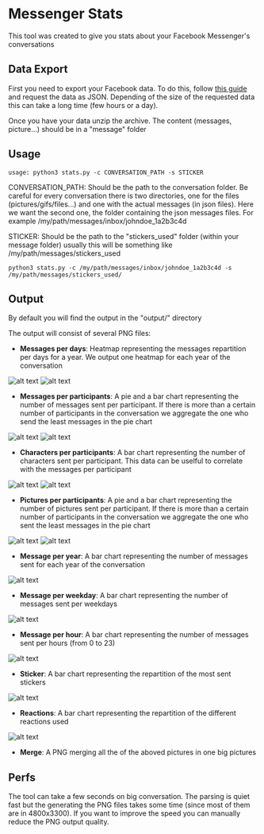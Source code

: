 # Messenger Stats

This tool was created to give you stats about your Facebook Messenger's conversations

## Data Export

First you need to export your Facebook data. To do this, follow [this guide](https://www.facebook.com/help/972879969525875?helpref=uf_permalink) and request the data as JSON. Depending of the size of the requested data this can take a long time (few hours or a day).

Once you have your data unzip the archive. The content (messages, picture...) should be in a "message" folder


## Usage

```
usage: python3 stats.py -c CONVERSATION_PATH -s STICKER
```

CONVERSATION_PATH: Should be the path to the conversation folder. Be careful for every conversation there is two directories, one for the files (pictures/gifs/files...) and one with the actual messages (in json files). Here we want the second one, the folder containing the json messages files. For example /my/path/messages/inbox/johndoe_1a2b3c4d

STICKER: Should be the path to the "stickers_used" folder (within your message folder) usually this will be something like /my/path/messages/stickers_used

```
python3 stats.py -c /my/path/messages/inbox/johndoe_1a2b3c4d -s /my/path/messages/stickers_used/
```

## Output

By default you will find the output in the "output/" directory

The output will consist of several PNG files:

* **Messages per days**: Heatmap representing the messages repartition per days for a year. We output one heatmap for each year of the conversation

![alt text](https://github.com/Nargrimm/messenger_stats/blob/master/output_example/heatmap2019.png)
![alt text](https://github.com/Nargrimm/messenger_stats/blob/master/output_example/heatmap2020.png)

* **Messages per participants**: A pie and a bar chart representing the number of messages sent per participant. If there is more than a certain number of participants in the conversation we aggregate the one who send the least messages in the pie chart

![alt text](https://github.com/Nargrimm/messenger_stats/blob/master/output_example/msg_per_participants_pie.png)
![alt text](https://github.com/Nargrimm/messenger_stats/blob/master/output_example/msg_per_participants_bar.png)


* **Characters per participants**: A bar chart representing the number of characters sent per participant. This data can be uselful to correlate with the messages per participant

![alt text](https://github.com/Nargrimm/messenger_stats/blob/master/output_example/char_per_participants_pie.png)
![alt text](https://github.com/Nargrimm/messenger_stats/blob/master/output_example/char_per_participants_bar.png)


* **Pictures per participants**: A pie and a bar chart representing the number of pictures sent per participant.  If there is more than a certain number of participants in the conversation we aggregate the one who sent the least messages in the pie chart

![alt text](https://github.com/Nargrimm/messenger_stats/blob/master/output_example/pics_per_participants_pie.png)
![alt text](https://github.com/Nargrimm/messenger_stats/blob/master/output_example/pics_per_participants_bar.png)


* **Message per year**: A bar chart representing the number of messages sent for each year of the conversation

![alt text](https://github.com/Nargrimm/messenger_stats/blob/master/output_example/year.png)


* **Message per weekday**:  A bar chart representing the number of messages sent per weekdays

![alt text](https://github.com/Nargrimm/messenger_stats/blob/master/output_example/weekday.png)


* **Message per hour**: A bar chart representing the number of messages sent per hours (from 0 to 23)

![alt text](https://github.com/Nargrimm/messenger_stats/blob/master/output_example/hour.png)


* **Sticker**: A bar chart representing the repartition of the most sent stickers

![alt text](https://github.com/Nargrimm/messenger_stats/blob/master/output_example/sticker.png)


* **Reactions**: A bar chart representing the repartition of the different reactions used

![alt text](https://github.com/Nargrimm/messenger_stats/blob/master/output_example/reactions.png)



* **Merge**: A PNG merging all the of the aboved pictures in one big pictures

## Perfs

The tool can take a few seconds on big conversation. The parsing is quiet fast but the generating the PNG files takes some time (since most of them are in 4800x3300). If you want to improve the speed you can manually reduce the PNG output quality.